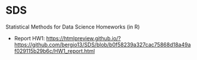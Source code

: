 # SDS
Statistical Methods for Data Science Homeworks (in R)

- Report HW1: https://htmlpreview.github.io/?https://github.com/bergio13/SDS/blob/b0f58239a327cac75868d18a49af029115b29b6c/HW1_report.html
